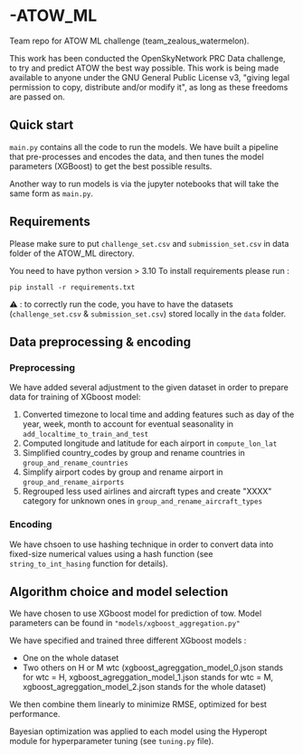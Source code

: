 # -ATOW_ML
Team repo for ATOW ML challenge (team_zealous_watermelon).

This work has been conducted the OpenSkyNetwork PRC Data challenge, to try and predict ATOW the best way possible.
This work is being made available to anyone under the GNU General Public License v3, "giving legal permission to copy, distribute and/or modify it", as long as these freedoms are passed on.


## Quick start

```main.py``` contains all the code to run the models. We have built a pipeline that pre-processes and encodes the data, and then tunes the model parameters (XGBoost) to get the best possible results.

Another way to run models is via the jupyter notebooks that will take the same form as ```main.py```.


## Requirements 
Please make sure to put ```challenge_set.csv``` and ```submission_set.csv``` in data folder of the ATOW_ML directory. 

You need to have python version > 3.10
To install requirements please run : 

```
pip install -r requirements.txt
```

⚠️ : to correctly run the code, you have to have the datasets (`challenge_set.csv` & `submission_set.csv`) stored locally in the `data` folder.

## Data preprocessing & encoding

### Preprocessing 
We have added several adjustment to the given dataset in order to prepare data for training of XGboost model: 
1. Converted timezone to local time and adding features such as day of the year, week, month to account for eventual seasonality in ```add_localtime_to_train_and_test```
2. Computed longitude and latitude for each airport in ```compute_lon_lat```
3. Simplified country_codes by group and rename countries in ```group_and_rename_countries```
4. Simplify airport codes by group and rename airport in ```group_and_rename_airports```
5. Regrouped less used airlines and aircraft types and create "XXXX" category for unknown ones in ```group_and_rename_aircraft_types```


### Encoding 

We have chsoen to use hashing technique in order to convert data into fixed-size numerical values using a hash function (see 
```string_to_int_hasing``` function for details). 

## Algorithm choice and model selection 

We have chosen to use XGboost model for prediction of tow. 
Model parameters can be found in `"models/xgboost_aggregation.py"`

We have specified and trained three different XGboost models : 
- One on the whole dataset
- Two others on H or M wtc (xgboost_agreggation_model_0.json stands for wtc = H, xgboost_agreggation_model_1.json stands for wtc = M, xgboost_agreggation_model_2.json stands for the whole dataset)

We then combine them linearly to minimize RMSE, optimized for best performance.

Bayesian optimization was applied to each model using the Hyperopt module for hyperparameter tuning (see `tuning.py` file).




